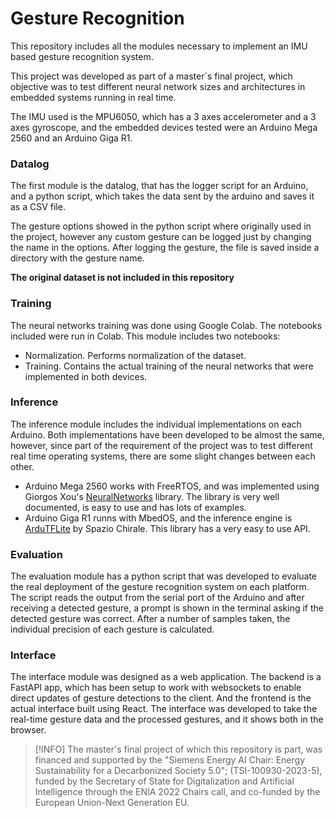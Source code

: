 # Gesture Recognition
This repository includes all the modules necessary to implement an IMU based gesture recognition system. 

This project was developed as part of a master´s final project, which objective was to test different neural network sizes and architectures in embedded systems running in real time.

The IMU used is the MPU6050, which has a 3 axes accelerometer and a 3 axes gyroscope, and the embedded devices tested were an Arduino Mega 2560 and an Arduino Giga R1.

### Datalog
The first module is the datalog, that has the logger script for an Arduino, and a python script, which takes the data sent by the arduino and saves it as a CSV file. 

The gesture options showed in the python script where originally used in the project, however any custom gesture can be logged just by changing the name in the options. After logging the gesture, the file is saved inside a directory with the gesture name.

**The original dataset is not included in this repository**

### Training
The neural networks training was done using Google Colab. The notebooks included were run in Colab. This module includes two notebooks:
- Normalization. Performs normalization of the dataset.
- Training. Contains the actual training of the neural networks that were implemented in both devices.

### Inference
The inference module includes the individual implementations on each Arduino. Both implementations have been developed to be almost the same, however, since part of the requirement of the project was to test different real time operating systems, there are some slight changes between each other.
- Arduino Mega 2560 works with FreeRTOS, and was implemented using Giorgos Xou's [NeuralNetworks](https://github.com/GiorgosXou/NeuralNetworks) library. The library is very well documented, is easy to use and has lots of examples.
- Arduino Giga R1 runns with MbedOS, and the inference engine is [ArduTFLite](https://github.com/spaziochirale/ArduTFLite) by Spazio Chirale. This library has a very easy to use API.

### Evaluation
The evaluation module has a python script that was developed to evaluate the real deployment of the gesture recognition system on each platform. The script reads the output from the serial port of the Arduino and after receiving a detected gesture, a prompt is shown in the terminal asking if the detected gesture was correct. After a number of samples taken, the individual precision of each gesture is calculated.

### Interface
The interface module was designed as a web application. The backend is a FastAPI app, which has been setup to work with websockets to enable direct updates of gesture detections to the client. And the frontend is the actual interface built using React. The interface was developed to take the real-time gesture data and the processed gestures, and it shows both in the browser.



> [!INFO]
> The master's final project of which this repository is part, was financed and supported by the "Siemens Energy AI Chair: Energy Sustainability for a Decarbonized Society 5.0"; (TSI-100930-2023-5), funded by the Secretary of State for Digitalization and Artificial Intelligence through the ENIA 2022 Chairs call, and co-funded by the European Union-Next Generation EU.